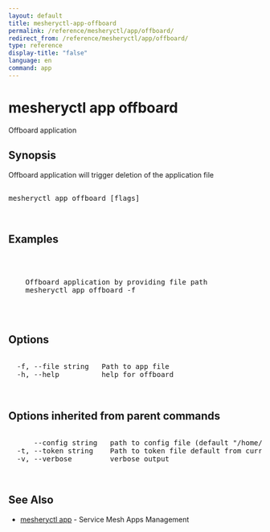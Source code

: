 ```yaml
---
layout: default
title: mesheryctl-app-offboard
permalink: /reference/mesheryctl/app/offboard/
redirect_from: /reference/mesheryctl/app/offboard/
type: reference
display-title: "false"
language: en
command: app
---
```


# mesheryctl app offboard

Offboard application

## Synopsis

Offboard application will trigger deletion of the application file

<pre class='codeblock-pre'>
<div class='codeblock'>
mesheryctl app offboard [flags]

</div>
</pre> 

## Examples

<pre class='codeblock-pre'>
<div class='codeblock'>


	Offboard application by providing file path
	mesheryctl app offboard -f <filepath>
	

</div>
</pre> 

## Options

<pre class='codeblock-pre'>
<div class='codeblock'>
  -f, --file string   Path to app file
  -h, --help          help for offboard

</div>
</pre>

## Options inherited from parent commands

<pre class='codeblock-pre'>
<div class='codeblock'>
      --config string   path to config file (default "/home/admin-pc/.meshery/config.yaml")
  -t, --token string    Path to token file default from current context
  -v, --verbose         verbose output

</div>
</pre>

## See Also

* [mesheryctl app](app/)	 - Service Mesh Apps Management

